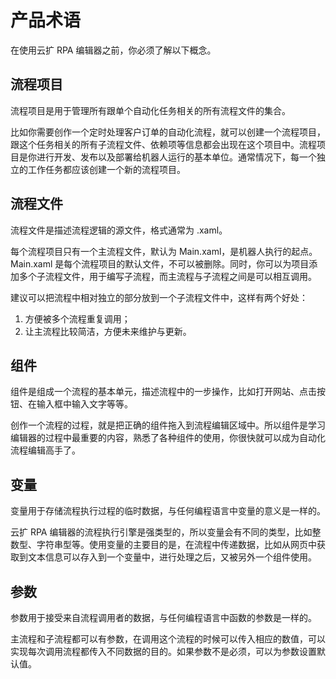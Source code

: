 # 产品术语

在使用云扩 RPA 编辑器之前，你必须了解以下概念。

## 流程项目

流程项目是用于管理所有跟单个自动化任务相关的所有流程文件的集合。

比如你需要创作一个定时处理客户订单的自动化流程，就可以创建一个流程项目，跟这个任务相关的所有子流程文件、依赖项等信息都会出现在这个项目中。流程项目是你进行开发、发布以及部署给机器人运行的基本单位。通常情况下，每一个独立的工作任务都应该创建一个新的流程项目。

## 流程文件

流程文件是描述流程逻辑的源文件，格式通常为 .xaml。

每个流程项目只有一个主流程文件，默认为 Main.xaml，是机器人执行的起点。Main.xaml 是每个流程项目的默认文件，不可以被删除。同时，你可以为项目添加多个子流程文件，用于编写子流程，而主流程与子流程之间是可以相互调用。

建议可以把流程中相对独立的部分放到一个子流程文件中，这样有两个好处：

1. 方便被多个流程重复调用；
2. 让主流程比较简洁，方便未来维护与更新。

## 组件

组件是组成一个流程的基本单元，描述流程中的一步操作，比如打开网站、点击按钮、在输入框中输入文字等等。

创作一个流程的过程，就是把正确的组件拖入到流程编辑区域中。所以组件是学习编辑器的过程中最重要的内容，熟悉了各种组件的使用，你很快就可以成为自动化流程编辑高手了。

## 变量

变量用于存储流程执行过程的临时数据，与任何编程语言中变量的意义是一样的。

云扩 RPA 编辑器的流程执行引擎是强类型的，所以变量会有不同的类型，比如整数型、字符串型等。使用变量的主要目的是，在流程中传递数据，比如从网页中获取到文本信息可以存入到一个变量中，进行处理之后，又被另外一个组件使用。

## 参数

参数用于接受来自流程调用者的数据，与任何编程语言中函数的参数是一样的。

主流程和子流程都可以有参数，在调用这个流程的时候可以传入相应的数值，可以实现每次调用流程都传入不同数据的目的。如果参数不是必须，可以为参数设置默认值。
